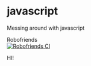 # javascript
Messing around with javascript

Robofriends <br>
[![Robofriends CI](https://github.com/wdstorer/javascript/actions/workflows/robofriends-ci.yml/badge.svg)](https://github.com/wdstorer/javascript/actions/workflows/robofriends-ci.yml)


HI!
